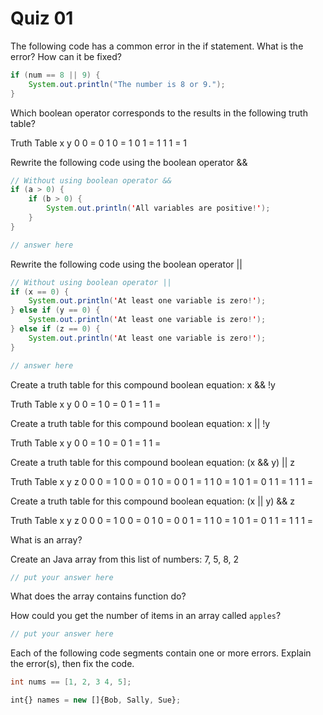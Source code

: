 # Quiz 01

The following code has a common error in the if statement. What is the error? How can it be fixed?

```java
if (num == 8 || 9) {
	System.out.println("The number is 8 or 9.");
}
```

Which boolean operator corresponds to the results in the following truth table?

Truth Table
x y
0 0 = 0
1 0 = 1
0 1 = 1
1 1 = 1

Rewrite the following code using the boolean operator &&

```java
// Without using boolean operator &&
if (a > 0) {
	if (b > 0) {
		System.out.println('All variables are positive!');
	}
}
```

```java
// answer here
```

Rewrite the following code using the boolean operator ||

```java
// Without using boolean operator ||
if (x == 0) {
	System.out.println('At least one variable is zero!');
} else if (y == 0) {
	System.out.println('At least one variable is zero!');
} else if (z == 0) {
	System.out.println('At least one variable is zero!');
}
```

```java
// answer here
```

Create a truth table for this compound boolean equation:
x && !y

Truth Table
x y
0 0 =
1 0 =
0 1 =
1 1 =

Create a truth table for this compound boolean equation:
x || !y

Truth Table
x y
0 0 =
1 0 =
0 1 =
1 1 =

Create a truth table for this compound boolean equation:
(x && y) || z

Truth Table
x y z
0 0 0 =
1 0 0 =
0 1 0 =
0 0 1 =
1 1 0 =
1 0 1 =
0 1 1 =
1 1 1 =

Create a truth table for this compound boolean equation:
(x || y) && z

Truth Table
x y z
0 0 0 =
1 0 0 =
0 1 0 =
0 0 1 =
1 1 0 =
1 0 1 =
0 1 1 =
1 1 1 =

What is an array?

Create an Java array from this list of numbers: 7, 5, 8, 2

```java
// put your answer here
```

What does the array contains function do?

How could you get the number of items in an array called `apples`?

```java
// put your answer here
```

Each of the following code segments contain one or more errors. Explain the error(s), then fix the code.

```java
int nums == [1, 2, 3 4, 5];
```

```js
int{} names = new []{Bob, Sally, Sue};
```
